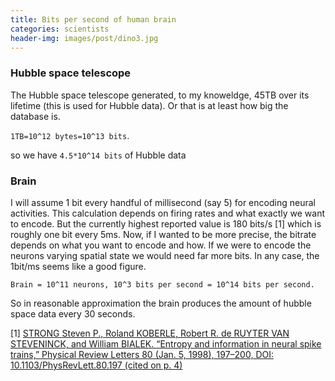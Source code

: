 ```yaml
---
title: Bits per second of human brain
categories: scientists
header-img: images/post/dino3.jpg
---
```



### **Hubble space telescope**

The Hubble space telescope generated, to my knoweldge, 45TB over its lifetime (this is used for Hubble data). Or that is at least how big the database is.

`1TB=10^12 bytes=10^13 bits`.

so we have `4.5*10^14 bits` of Hubble data

### **Brain**


I will assume 1 bit every handful of millisecond (say 5) for encoding neural activities. This calculation depends on firing rates and what exactly we want to encode. But the currently highest reported value is 180 bits/s [1] which is roughly one bit every 5ms. Now, if I wanted to be more precise, the bitrate depends on what you want to encode and how. If we were to encode the neurons varying spatial state we would need far more bits. In any case, the 1bit/ms seems like a good figure.

`Brain = 10^11 neurons, 10^3 bits per second = 10^14 bits per second.`

So in reasonable approximation the brain produces the amount of hubble space data every 30 seconds.


[1] [STRONG Steven P., Roland KOBERLE, Robert R. de RUYTER VAN STEVENINCK, and William BIALEK. “Entropy and information in neural spike trains,” Physical Review Letters 80 (Jan. 5, 1998), 197–200, DOI: 10.1103/PhysRevLett.80.197 (cited on p. 4)](https://www.princeton.edu/~wbialek/our_papers/strong+al_98a.pdf)
